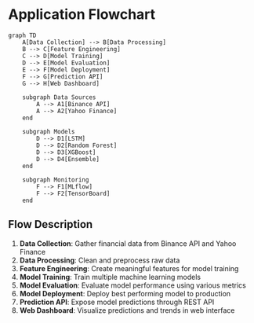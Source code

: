 # Application Flowchart

```mermaid
graph TD
    A[Data Collection] --> B[Data Processing]
    B --> C[Feature Engineering]
    C --> D[Model Training]
    D --> E[Model Evaluation]
    E --> F[Model Deployment]
    F --> G[Prediction API]
    G --> H[Web Dashboard]
    
    subgraph Data Sources
        A --> A1[Binance API]
        A --> A2[Yahoo Finance]
    end
    
    subgraph Models
        D --> D1[LSTM]
        D --> D2[Random Forest]
        D --> D3[XGBoost]
        D --> D4[Ensemble]
    end
    
    subgraph Monitoring
        F --> F1[MLflow]
        F --> F2[TensorBoard]
    end
```

## Flow Description
1. **Data Collection**: Gather financial data from Binance API and Yahoo Finance
2. **Data Processing**: Clean and preprocess raw data
3. **Feature Engineering**: Create meaningful features for model training
4. **Model Training**: Train multiple machine learning models
5. **Model Evaluation**: Evaluate model performance using various metrics
6. **Model Deployment**: Deploy best performing model to production
7. **Prediction API**: Expose model predictions through REST API
8. **Web Dashboard**: Visualize predictions and trends in web interface
